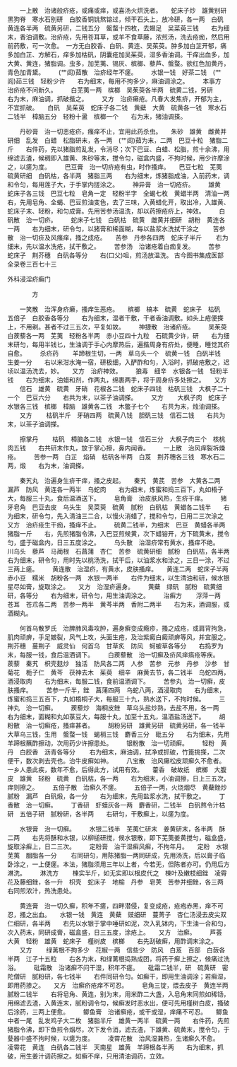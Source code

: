 <!-- { "loadSidebar": true } -->
　　一上散　治诸般疥疮，或痛或痒，或喜汤火烘洗者。　　蛇床子炒　雄黄别研　黑狗脊　寒水石别研　白胶香铜铫熬镕过，倾干石头上，放冷研，各一两　白矾　黄连各半两　硫黄另研，二钱五分　螌蝥十四枚，去翅足　吴菜萸三钱　　右为细末，香油调敷。治疥疮，先用苍耳草，或羊不食草藤，浓煎汤，洗去疮痂，然后用前药敷，可一次愈。　一方无白胶香、白矾、黄连、吴茱萸。肿多加白芷开郁，痛多加白芷、方解石，痒多加枯矾，阴囊疮加吴茱萸，湿多香油调。干痒出血多，加大黄、黄连，猪脂调。虫多，加芜荑、锡灰、槟榔、藜芦、螌蝥。欲红色加黄丹，青色加青黛。
　　(艹闾)茹散　治疥经年不瘥。
　　水银一钱　好茶二钱　(艹闾)茹三钱　轻粉少许　　右为细末，每用不拘多少，麻油调涂之。
　　本事方　治疥疮不问新久。
　　白芜荑一两　槟榔　吴茱萸各半两　硫黄二钱，另研　　右为末，麻油调，抓破揩之。
　　又方　治疥癞疮。凡春大发焦疥，开郁为主，不宜抓破。　　白矾　吴茱萸　蛇床子各二钱　黄蘗　大黄　硫黄各一钱　寒水石二钱半　樟脑五分　轻粉十盝　槟榔一个　　右为末，猪油调搽。

　　丹砂膏　治一切恶疮疥，瘙痒不止，宜用此药杀虫。　　朱砂　雄黄　雌黄并研细　乱发　白蜡　松脂研末，各一两　(艹闾)茹为末，二两　巴豆十粒　猪脂二斤　　右件药，先以猪脂煎乱发，令消尽；次下巴豆、白蜡、松脂，煎十余沸，用绵滤去渣，候稠即入雄黄、朱砂等末，搅令匀，磁盒内盛，不拘时候，用少许摩涂之，以瘥为度。
　　巴豆膏　治一切疥疮有虫，时作搔痒。　　巴豆七粒　芜荑　硫黄研细　白矾枯，各半两　猪脂三两　　右为细末，炼猪脂成油，入前药末，调和令匀，每用莲子大，于手掌内搓涂之。
　　神异膏　治一切疮疥。
　　雄黄　蛇床子各三钱　巴豆七粒　皂角一定　轻粉半字　全蝎七枚　黄蜡半两　清油一两　　右，先用皂角、全蝎、巴豆煎油变色，去了三味，入黄蜡化开，取出冷，入雄黄、蛇床子末、轻粉，和匀成膏。先用苦参汤温洗，却以药擦疮疥上，神效。
　　白矾散　治一切疥。
　　蛇床子七钱　白矾枯　硫黄　雌黄并细研　胡粉　黄连各一两　　右为细末，研令匀，以猪膏和稀面糊，每以盐浆水洗拭干涂之
　　苦参散　治一切疥及风瘙痒，搔之成疮。　　苦参　丹参各四两　蛇床子半斤
　　右为细末，先以温水洗疮，拭干敷之。
　　苦参汤　治诸疮着白痂复发。
　　苦参　蛇床子　荆芥穗　白矾各等分　　右(口父)咀，煎汤放温洗。
古今图书集成医部全录卷三百七十三

外科浸淫疥癣门

　　　　方

　　一笑散　治浑身疥癞，搔痒生恶疮。　　槟榔　槁本　硫黄　蛇床子　枯矾　五倍子　白胶香各等分　　右为细末，湿者干敷，干者香油调敷。如头上疮便搽上，不用剃。甚者不过三五次，平复如故。
　　神捷散　治诸疥疮。
　　吴茱萸　白蒺藜各一两　芜荑　轻粉各半两　赤小豆四十九粒　石硫黄少许，研　　右为细末研匀，每用半钱匕，生油调于手心内摩热后，遍揩周身有疥处，便睡，睡觉其疥自愈。
　　杀疥药
　　羊蹄根生切，一两　草乌头一个　硫黄一钱　白矾半钱　生姜一分　　右以米泔水淹一宿，研极细，入酽酢和匀，入浴时，抓破疮敷之，迟顷以温汤洗去，妙。　　又方　治疥神效。
　　狼毒　细辛　水银各一钱　轻粉半钱　　右为细末，油蜡和剂，作两丸，绵裹两手，将于周身疥多处擦之。　　又方
　　信石　雄黄　硫黄　牙硝　花椒各二钱　蛇床子四钱　枯矾三钱　大枫子二十一个　巴豆六分　　右共为末，以茶子油调搽。
　　又方
　　大枫子肉　蛇床子　水银各三钱　槟榔　樟脑　雄黄各二钱　木鳖子七个　　右共为末，烛油调搽。
　　又方
　　枯矾半斤　牙硝四两　硫黄八钱　胆矾三钱　信石二钱　　右共为末，以茶子油调搽。

　　擦掌丹
　　枯矾　樟脑各二钱　水银一钱　信石三分　大枫子肉三个　核桃肉五钱　　右共研末作丸，放于掌心擦，鼻内闻香。
　　一上散　治风痒裂坼燥疮。
　　苦参一两　白芷　焰硝　枯矾各半两　白芨　荆芥穗各三钱　寒水石二两，煅　　右为末，油调搽。

　　秦艽丸　治遍身生疥干痒，搔之皮起。　　秦艽　黄芪　苦参　大黄各二两　漏芦　防风　黄连各一两半　乌蛇肉　　右为细末，炼蜜和捣三百下，丸如梧子大，每服三十丸，食后温酒送下。
　　皂角膏　治皮肤风热，生疥干痒。
　　猪牙皂角　巴豆去皮　乌头生　吴菜萸　硫黄　腻粉　白矾枯　黄蜡各二钱半　　右为细末，研令匀，先入清油三二合，以慢火消蜡了，搅和令匀，日用二三次涂之　　又方　治疥疮生干痂，搔痒不止。
　　硫黄二钱半，为细末　巴豆　黄蜡各半两　猪脂一斤　　右，先煎猪脂令沸，入巴豆煎候黄，次下蜡镕开，方下硫黄末，搅令匀，盛于磁盒内，日三五度涂之。
　　乌头散　治湿疥常有黄水，搔痒不绝。　　川乌头　藜芦　马蔺根　石菖蒲　杏仁　苦参　硫黄研细　腻粉　白矾枯，各半两　　右为细末，研令匀，用时先以桃汤洗，拭干后，以油浆水和涂之，三日一涂，不过三两上瘥。
　　黄连散　治湿疥，有黄水，皮肤搔痒。　　黄连二两　蛇床子半两　赤小豆　糯米　胡粉各一两　水银一两半　　右件为细末，以生清油和研，候水银星尽如膏，旋取涂之。　　又方　治湿疥遍身。
　　黄蘗　绿矾　腻粉　硫黄细研，各等分　　右为细末，研令匀，用生油调涂之。
　　治癣方
　　浮萍一两　苍耳　苍朮各二两　苦参一两半　黄芩半两　香附二两半　　右为末，酒调服，或酒糊丸。

　　何首乌散罗氏　治脾肺风毒攻肿，遍身癣变成瘾疹，搔之成疮，或肩背拘急，肌肉顽痹，手足皴裂，风气上攻，头面生疮，及治紫癜白癜顽痹等风，并宜服之。　　荆芥穗　蔓荆子　威灵仙　何首乌　甘草炙　防风　蚵蚾草各等分　　右捣罗为末，每服一钱，食后温酒调下。
　　白蒺藜散　治一切癣及疥风痒瘑疮等疾。　　蒺藜　秦艽　枳壳麸炒　独活　防风各二两　人参　苦参　元参　丹参　沙参　甘菊花　栀子仁　黄芩　茯神去木　茱萸　细辛　麻黄去节，各二钱半　乌蛇四两，酒浸取肉　　右为细末，每服二钱，食前温酒调下。
　　苦参丸　治一切癣，皮肤搔痒。
　　苦参一斤半，銼　菖蒲四两　乌蛇八两，酒浸取肉　　右为细末，炼蜜和捣三五百下，丸如梧桐子大，每服三十九，熟水送下，不拘时候。
　　三神丸　治一切癣。
　　蒺藜炒　海桐皮銼　草乌头盐炒熟，去盐不用，各一两　　右为细末，面糊和丸如菉豆大，每服十丸，加至十五丸，温酒盐汤送下。
　　胡粉散　治一切癣疮，搔痒甚者。
　　胡粉另研　雄黄另研　硫黄另研，各一钱半　大草乌三钱，生用　螌蝥一钱　蝎梢三钱　麝香三分　砒五分　　右为细末，先用羊蹄根蘸酢擦动，次用药少许擦患处。
　　银粉散　治一切顽癣。
　　轻粉　黄丹　白胶香　沥青各等分
　　右为细末，麻油调，拭净或抓破，竹篦挑搽，二次便干，数次剥去壳也。治牛皮癣如神。
　　八宝散　治风癞松皮顽癣久不愈者。一乡人患此疾，数年不愈，后得此方，试用有效。　　藿香　破故纸　槟榔　大腹皮　雄黄　轻粉　硫黄　白矾枯，各一两　　右为细末，小油调擦，日上三五次，痒则擦之。
　　五倍子散　治癣久不瘥。
　　五倍子一两，火烧烟尽　黄蘗銼炒　腻粉　漏芦　白矾煅，各一分　　右为细末，先用盐浆水洗，拭干敷之。
　　丁香散　治一切癣。
　　丁香研　虾蟆灰各一两　麝香研，二钱半　白矾熬令汁枯研　五倍子研　腻粉研，各半两　　右研匀，干敷癣上，以瘥为度。

　　水银膏　治一切癣。
　　水银二钱半　芜荑仁研末　姜黄研末，各半两　酥二两　　右先将酥和水银，以柳槌研搅，候水银散，即下芜荑姜黄搅匀，磁盒盛，旋取涂癣上，日二三次。
　　定粉膏　治干湿癣风癣，不拘年月。　　定粉　水银　芜荑　胭脂各一分
　　右同研匀，用陈猪脂一两同研成，先用汤洗，后以膏子临卧涂之，一上便瘥。本法，猪脂须用三年以上者，今若无，但陈者亦可。仍用后方淋洗。
　　淋洗方
　　楝实半斤，如无实即以根皮代之　楝叶及嫩枝细銼　凌霄花及藤细銼，各一升　枳壳　蛇床子　地榆　丹参　皂荚　苦参并细銼，各三两　　右同煎浓汁，热洗患处。

　　黄连膏　治一切久癣，积年不瘥，四畔潜侵，复变成疮，疮疱赤黑，痒不可忍，搔之出血。　　水银一钱　黄连　黄蘗　豉细研　蔓菁子　杏仁汤浸去皮尖双仁细研，各半两　　右先以水银于掌中唾研如泥，次入乳钵内，下生油一合和匀，次入药末，同研成膏，磁盒盛，日三五度，涂疮上。　　又方　治癣。
　　芦荟　大黄　轻粉　雄黄　蛇床子　槿树皮　槟榔　　右先刮破癣，用酢调末涂之。
　　又方
　　绿蓠根不拘多少　花椒一两　信些少　防风　白芨　百部　白蔹各半两　江子十五粒　　右各为末，和绿蓠根捣熟成团，将药于癣上擦之，候痛过洗浴。
　　砒霜散　治诸癣不问干湿，积年不瘥。　　砒霜二钱半，研　硫黄研　密陀僧研　腻粉研，各七钱半　　右件同研令匀。如癣干，即用生油调涂；若癣湿，即用药掺之。　　又方　治癣疥疮痒不可忍。
　　皂角三锭，煨去皮子　黄连半两　腻粉二钱半　　右将皂角、黄连，别为末，用米酢二大盏，入皂角末同煎如稀钖，用绵滤去渣，入黄连末，腻粉调令匀，候癣发时恶水出，便可先用槿树白皮，搔破后涂药，三两上便愈。
　　鲫鱼膏　治诸癣疮，或干或湿，痒痛不可忍。　　鲫鱼中者一尾　乱发鸡子大二枚　猪脂半斤　雄黄一两半　硫黄一两　　右件药，先煎猪脂令沸，即下鱼煎令烟尽，次下发令消，滤去渣，下雄黄、硫黄末，搅令匀，于甆器中盛不拘时候，以瘥为度。
　　凌霄花散　治风湿兼热，生诸癣久不愈。　　凌霄花　黄连　白矾各二钱半　天南星　雄黄　羊蹄根各半两　　右为细末，抓破，用生姜汁调药擦之。如癣不痒，只用清油调药，立效。
